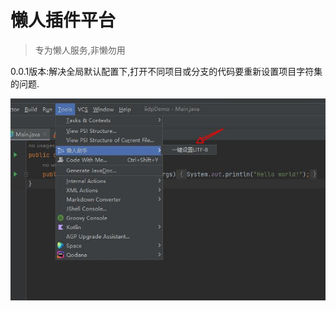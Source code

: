 <!-- Plugin description -->
# 懒人插件平台

> 专为懒人服务,非懒勿用

0.0.1版本:解决全局默认配置下,打开不同项目或分支的代码要重新设置项目字符集的问题.

![UTF8.jpg](./src/main/resources/image/UTF8.jpg)
<!-- Plugin description end -->
